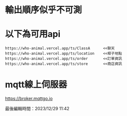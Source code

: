 # 輸出順序似乎不可測


# 以下為可用api
    https://who-animal.vercel.app/ts/ClassA      <<聊天
    https://who-animal.vercel.app/ts/location    <<桿子地點
    https://who-animal.vercel.app/ts/order       <<訂單資訊
    https://who-animal.vercel.app/ts/store       <<商店資訊

# mqtt線上伺服器
https://broker.mqttgo.io





最後編輯時間：2023/12/29 11:42